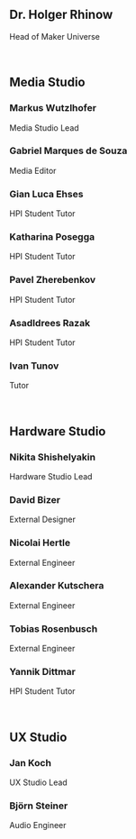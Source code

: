 ## Dr. Holger Rhinow
Head of Maker Universe

<br />

## Media Studio

### Markus Wutzlhofer
Media Studio Lead

### Gabriel Marques de Souza
Media Editor

### Gian Luca Ehses
HPI Student Tutor

### Katharina Posegga
HPI Student Tutor

### Pavel Zherebenkov
HPI Student Tutor

### AsadIdrees Razak
HPI Student Tutor

### Ivan Tunov
Tutor

<br />


## Hardware Studio

### Nikita Shishelyakin
Hardware Studio Lead

### David Bizer
External Designer

### Nicolai Hertle
External Engineer

### Alexander Kutschera
External Engineer

### Tobias Rosenbusch
External Engineer

### Yannik Dittmar
HPI Student Tutor

<br />

## UX Studio

### Jan Koch
UX Studio Lead

### Björn Steiner
Audio Engineer






